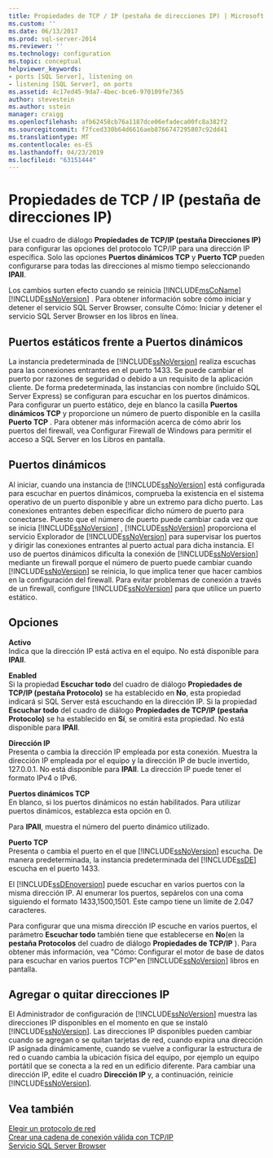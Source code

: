 ```yaml
---
title: Propiedades de TCP / IP (pestaña de direcciones IP) | Microsoft Docs
ms.custom: ''
ms.date: 06/13/2017
ms.prod: sql-server-2014
ms.reviewer: ''
ms.technology: configuration
ms.topic: conceptual
helpviewer_keywords:
- ports [SQL Server], listening on
- listening [SQL Server], on ports
ms.assetid: 4c17ed45-9da7-4bec-bce6-970109fe7365
author: stevestein
ms.author: sstein
manager: craigg
ms.openlocfilehash: afb62458cb76a1187dce06efadeca00fc8a382f2
ms.sourcegitcommit: f7fced330b64d6616aeb8766747295807c92dd41
ms.translationtype: MT
ms.contentlocale: es-ES
ms.lasthandoff: 04/23/2019
ms.locfileid: "63151444"
---
```

# <a name="tcp-ip-properties-ip-addresses-tab"></a>Propiedades de TCP / IP (pestaña de direcciones IP)
  Use el cuadro de diálogo **Propiedades de TCP/IP (pestaña Direcciones IP)** para configurar las opciones del protocolo TCP/IP para una dirección IP específica. Solo las opciones **Puertos dinámicos TCP** y **Puerto TCP** pueden configurarse para todas las direcciones al mismo tiempo seleccionando **IPAll**.  
  
 Los cambios surten efecto cuando se reinicia [!INCLUDE[msCoName](../../includes/msconame-md.md)] [!INCLUDE[ssNoVersion](../../includes/ssnoversion-md.md)] . Para obtener información sobre cómo iniciar y detener el servicio SQL Server Browser, consulte Cómo: Iniciar y detener el servicio SQL Server Browser en los libros en línea.  
  
## <a name="static-vs-dynamic-ports"></a>Puertos estáticos frente a Puertos dinámicos  
 La instancia predeterminada de [!INCLUDE[ssNoVersion](../../includes/ssnoversion-md.md)] realiza escuchas para las conexiones entrantes en el puerto 1433. Se puede cambiar el puerto por razones de seguridad o debido a un requisito de la aplicación cliente. De forma predeterminada, las instancias con nombre (incluido SQL Server Express) se configuran para escuchar en los puertos dinámicos. Para configurar un puerto estático, deje en blanco la casilla **Puertos dinámicos TCP** y proporcione un número de puerto disponible en la casilla **Puerto TCP** . Para obtener más información acerca de cómo abrir los puertos del firewall, vea Configurar Firewall de Windows para permitir el acceso a SQL Server en los Libros en pantalla.  
  
## <a name="dynamic-ports"></a>Puertos dinámicos  
 Al iniciar, cuando una instancia de [!INCLUDE[ssNoVersion](../../includes/ssnoversion-md.md)] está configurada para escuchar en puertos dinámicos, comprueba la existencia en el sistema operativo de un puerto disponible y abre un extremo para dicho puerto. Las conexiones entrantes deben especificar dicho número de puerto para conectarse. Puesto que el número de puerto puede cambiar cada vez que se inicia [!INCLUDE[ssNoVersion](../../includes/ssnoversion-md.md)] , [!INCLUDE[ssNoVersion](../../includes/ssnoversion-md.md)] proporciona el servicio Explorador de [!INCLUDE[ssNoVersion](../../includes/ssnoversion-md.md)] para supervisar los puertos y dirigir las conexiones entrantes al puerto actual para dicha instancia. El uso de puertos dinámicos dificulta la conexión de [!INCLUDE[ssNoVersion](../../includes/ssnoversion-md.md)] mediante un firewall porque el número de puerto puede cambiar cuando [!INCLUDE[ssNoVersion](../../includes/ssnoversion-md.md)] se reinicia, lo que implica tener que hacer cambios en la configuración del firewall. Para evitar problemas de conexión a través de un firewall, configure [!INCLUDE[ssNoVersion](../../includes/ssnoversion-md.md)] para que utilice un puerto estático.  
  
## <a name="options"></a>Opciones  
 **Activo**  
 Indica que la dirección IP está activa en el equipo. No está disponible para **IPAll**.  
  
 **Enabled**  
 Si la propiedad **Escuchar todo** del cuadro de diálogo **Propiedades de TCP/IP (pestaña Protocolo)** se ha establecido en **No**, esta propiedad indicará si SQL Server está escuchando en la dirección IP. Si la propiedad **Escuchar todo** del cuadro de diálogo **Propiedades de TCP/IP (pestaña Protocolo)** se ha establecido en **Sí**, se omitirá esta propiedad. No está disponible para **IPAll**.  
  
 **Dirección IP**  
 Presenta o cambia la dirección IP empleada por esta conexión. Muestra la dirección IP empleada por el equipo y la dirección IP de bucle invertido, 127.0.0.1. No está disponible para **IPAll**. La dirección IP puede tener el formato IPv4 o IPv6.  
  
 **Puertos dinámicos TCP**  
 En blanco, si los puertos dinámicos no están habilitados. Para utilizar puertos dinámicos, establezca esta opción en 0.  
  
 Para **IPAll**, muestra el número del puerto dinámico utilizado.  
  
 **Puerto TCP**  
 Presenta o cambia el puerto en el que [!INCLUDE[ssNoVersion](../../includes/ssnoversion-md.md)] escucha. De manera predeterminada, la instancia predeterminada del [!INCLUDE[ssDE](../../includes/ssde-md.md)] escucha en el puerto 1433.  
  
 El [!INCLUDE[ssDEnoversion](../../includes/ssdenoversion-md.md)] puede escuchar en varios puertos con la misma dirección IP. Al enumerar los puertos, sepárelos con una coma siguiendo el formato 1433,1500,1501. Este campo tiene un límite de 2.047 caracteres.  
  
 Para configurar que una misma dirección IP escuche en varios puertos, el parámetro **Escuchar todo** también tiene que establecerse en **No**(en la **pestaña Protocolos** del cuadro de diálogo **Propiedades de TCP/IP** ). Para obtener más información, vea "Cómo: Configurar el motor de base de datos para escuchar en varios puertos TCP"en [!INCLUDE[ssNoVersion](../../includes/ssnoversion-md.md)] libros en pantalla.  
  
## <a name="adding-or-removing-ip-addresses"></a>Agregar o quitar direcciones IP  
 El Administrador de configuración de [!INCLUDE[ssNoVersion](../../includes/ssnoversion-md.md)] muestra las direcciones IP disponibles en el momento en que se instaló [!INCLUDE[ssNoVersion](../../includes/ssnoversion-md.md)]. Las direcciones IP disponibles pueden cambiar cuando se agregan o se quitan tarjetas de red, cuando expira una dirección IP asignada dinámicamente, cuando se vuelve a configurar la estructura de red o cuando cambia la ubicación física del equipo, por ejemplo un equipo portátil que se conecta a la red en un edificio diferente. Para cambiar una dirección IP, edite el cuadro **Dirección IP** y, a continuación, reinicie [!INCLUDE[ssNoVersion](../../includes/ssnoversion-md.md)].  
  
## <a name="see-also"></a>Vea también  
 [Elegir un protocolo de red](../../../2014/tools/configuration-manager/choosing-a-network-protocol.md)   
 [Crear una cadena de conexión válida con TCP/IP](../../../2014/tools/configuration-manager/creating-a-valid-connection-string-using-tcp-ip.md)   
 [Servicio SQL Server Browser](../../../2014/tools/configuration-manager/sql-server-browser-service.md)  
  
  
